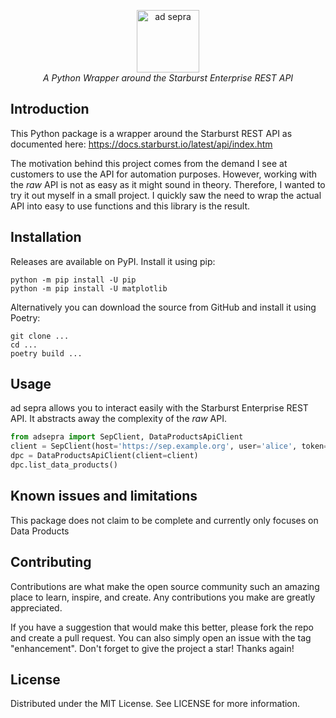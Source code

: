 <p align="center">
    <img height="100" alt="ad sepra" src="https://github.com/ottensa/ad-sepra/blob/main/docs/logo.png?raw=true" />
    <br>
    <i align="center">A Python Wrapper around the Starburst Enterprise REST API</i>
</p>

## Introduction
This Python package is a wrapper around the Starburst REST API as documented here:
https://docs.starburst.io/latest/api/index.htm

The motivation behind this project comes from the demand I see at customers to use the API for automation purposes.
However, working with the _raw_ API is not as easy as it might sound in theory.
Therefore, I wanted to try it out myself in a small project.
I quickly saw the need to wrap the actual API into easy to use functions and this library is the result.

## Installation
Releases are available on PyPI. Install it using pip:

```shell
python -m pip install -U pip
python -m pip install -U matplotlib
```

Alternatively you can download the source from GitHub and install it using Poetry:

```shell
git clone ...
cd ...
poetry build ...
```

## Usage
ad sepra allows you to interact easily with the Starburst Enterprise REST API.
It abstracts away the complexity of the _raw_ API.

```python
from adsepra import SepClient, DataProductsApiClient
client = SepClient(host='https://sep.example.org', user='alice', token='Basic: xyz')
dpc = DataProductsApiClient(client=client)
dpc.list_data_products()
```

## Known issues and limitations
This package does not claim to be complete and currently only focuses on Data Products

## Contributing
Contributions are what make the open source community such an amazing place to learn, inspire, and create. 
Any contributions you make are greatly appreciated.

If you have a suggestion that would make this better, please fork the repo and create a pull request. 
You can also simply open an issue with the tag "enhancement". 
Don't forget to give the project a star! Thanks again!

## License
Distributed under the MIT License. See LICENSE for more information.
